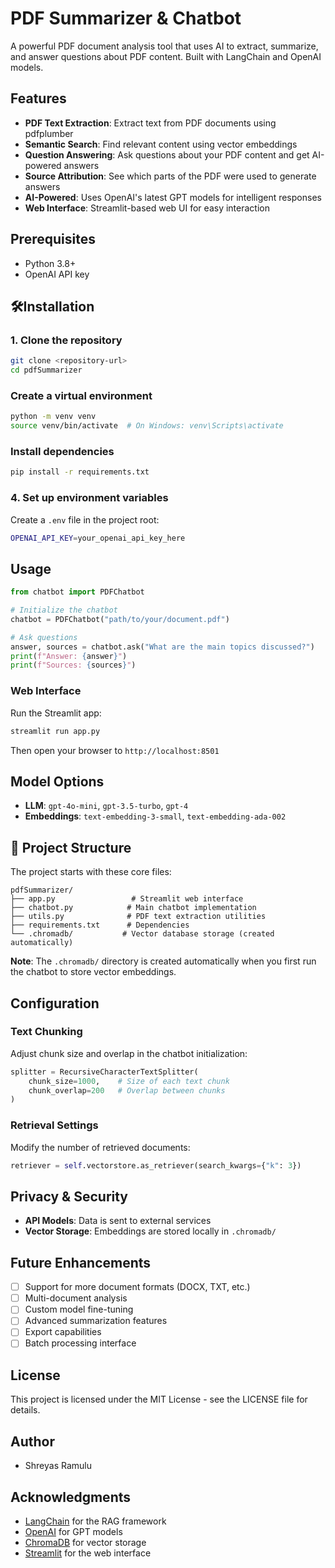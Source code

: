 # PDF Summarizer & Chatbot

A powerful PDF document analysis tool that uses AI to extract, summarize, and answer questions about PDF content. Built with LangChain and OpenAI models.

## Features

- **PDF Text Extraction**: Extract text from PDF documents using pdfplumber
- **Semantic Search**: Find relevant content using vector embeddings
- **Question Answering**: Ask questions about your PDF content and get AI-powered answers
- **Source Attribution**: See which parts of the PDF were used to generate answers
- **AI-Powered**: Uses OpenAI's latest GPT models for intelligent responses
- **Web Interface**: Streamlit-based web UI for easy interaction

## Prerequisites

- Python 3.8+
- OpenAI API key

## 🛠Installation

### 1. Clone the repository
```bash
git clone <repository-url>
cd pdfSummarizer
```

### Create a virtual environment
```bash
python -m venv venv
source venv/bin/activate  # On Windows: venv\Scripts\activate
```

### Install dependencies

```bash
pip install -r requirements.txt
```

### 4. Set up environment variables

Create a `.env` file in the project root:
```bash
OPENAI_API_KEY=your_openai_api_key_here
```

## Usage

```python
from chatbot import PDFChatbot

# Initialize the chatbot
chatbot = PDFChatbot("path/to/your/document.pdf")

# Ask questions
answer, sources = chatbot.ask("What are the main topics discussed?")
print(f"Answer: {answer}")
print(f"Sources: {sources}")
```

### Web Interface

Run the Streamlit app:
```bash
streamlit run app.py
```

Then open your browser to `http://localhost:8501`

## Model Options

- **LLM**: `gpt-4o-mini`, `gpt-3.5-turbo`, `gpt-4`
- **Embeddings**: `text-embedding-3-small`, `text-embedding-ada-002`

## 📁 Project Structure

The project starts with these core files:

```
pdfSummarizer/
├── app.py                 # Streamlit web interface
├── chatbot.py            # Main chatbot implementation
├── utils.py              # PDF text extraction utilities
├── requirements.txt      # Dependencies
└── .chromadb/           # Vector database storage (created automatically)
```

**Note**: The `.chromadb/` directory is created automatically when you first run the chatbot to store vector embeddings.

## Configuration

### Text Chunking
Adjust chunk size and overlap in the chatbot initialization:
```python
splitter = RecursiveCharacterTextSplitter(
    chunk_size=1000,    # Size of each text chunk
    chunk_overlap=200   # Overlap between chunks
)
```

### Retrieval Settings
Modify the number of retrieved documents:
```python
retriever = self.vectorstore.as_retriever(search_kwargs={"k": 3})
```

## Privacy & Security

- **API Models**: Data is sent to external services
- **Vector Storage**: Embeddings are stored locally in `.chromadb/`

## Future Enhancements

- [ ] Support for more document formats (DOCX, TXT, etc.)
- [ ] Multi-document analysis
- [ ] Custom model fine-tuning
- [ ] Advanced summarization features
- [ ] Export capabilities
- [ ] Batch processing interface

## License

This project is licensed under the MIT License - see the LICENSE file for details.

## Author

- Shreyas Ramulu

## Acknowledgments

- [LangChain](https://langchain.com/) for the RAG framework
- [OpenAI](https://openai.com/) for GPT models
- [ChromaDB](https://www.trychroma.com/) for vector storage
- [Streamlit](https://streamlit.io/) for the web interface
